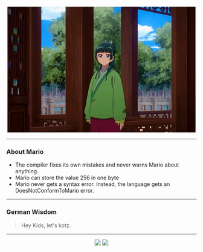 <p align="center">
  <img src="assets/maomao.gif" />
</p>

---

### About Mario
- The compiler fixes its own mistakes and never warns Mario about anything.
- Mario can store the value 256 in one byte
- Mario never gets a syntax error.  Instead, the language gets an DoesNotConformToMario error.

---

### German Wisdom
> Hey Kids, let's kotz.

---

<p align="center">
  <a>
    <img height="180em" src="https://github-readme-stats-eight-theta.vercel.app/api?username=Torfkopp&show_icons=true&theme=dark&include_all_commits=true&count_private=true"/>
  </a>
  <a href="https://github.com/Torfkopp?tab=repositories">
    <img height="180em" src="https://github-readme-stats-eight-theta.vercel.app/api/top-langs/?username=torfkopp&layout=compact&theme=dark&langs_count=8&hide=java"/>
  </a>
</p>
